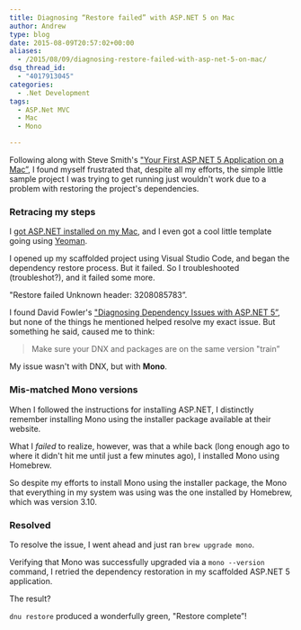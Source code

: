 ```yaml
---
title: Diagnosing “Restore failed” with ASP.NET 5 on Mac
author: Andrew
type: blog
date: 2015-08-09T20:57:02+00:00
aliases:
  - /2015/08/09/diagnosing-restore-failed-with-asp-net-5-on-mac/
dsq_thread_id:
  - "4017913045"
categories:
  - .Net Development
tags:
  - ASP.Net MVC
  - Mac
  - Mono

---
```

Following along with Steve Smith's ["Your First ASP.NET 5 Application on a Mac&#8221;][1], I found myself frustrated that, despite all my efforts, the simple little sample project I was trying to get running just wouldn't work due to a problem with restoring the project's dependencies.

<a name="retracing-steps" class="jump-target"></a>

### Retracing my steps

I [got ASP.NET installed on my Mac][2], and I even got a cool little template going using [Yeoman][3].

I opened up my scaffolded project using Visual Studio Code, and began the dependency restore process. But it failed. So I troubleshooted (troubleshot?), and it failed some more.

"Restore failed Unknown header: 3208085783&#8221;.

I found David Fowler's ["Diagnosing Dependency Issues with ASP.NET 5&#8221;][4], but none of the things he mentioned helped resolve my exact issue. But something he said, caused me to think:

> Make sure your DNX and packages are on the same version "train&#8221; 

My issue wasn't with DNX, but with **Mono**.

<a name="mis-matched-mono" class="jump-target"></a>

### Mis-matched Mono versions

When I followed the instructions for installing ASP.NET, I distinctly remember installing Mono using the installer package available at their website.

What I _failed_ to realize, however, was that a while back (long enough ago to where it didn't hit me until just a few minutes ago), I installed Mono using Homebrew.

So despite my efforts to install Mono using the installer package, the Mono that everything in my system was using was the one installed by Homebrew, which was version 3.10.

<a name="resolved" class="jump-target"></a>

### Resolved

To resolve the issue, I went ahead and just ran `brew upgrade mono`.

Verifying that Mono was successfully upgraded via a `mono --version` command, I retried the dependency restoration in my scaffolded ASP.NET 5 application.

The result?

`dnu restore` produced a wonderfully green, "Restore complete&#8221;!

<a name="share" class="jump-target"></a>

 [1]: http://docs.asp.net/en/latest/tutorials/your-first-mac-aspnet.html
 [2]: http://docs.asp.net/en/latest/getting-started/installing-on-mac.html
 [3]: http://yeoman.io/
 [4]: http://davidfowl.com/diagnosing-dependency-issues-with-asp-net-5/